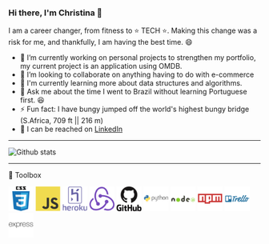 ### Hi there, I'm Christina 👋

<!--
**c-melchor/c-melchor** is a ✨ _special_ ✨ repository because its `README.md` (this file) appears on your GitHub profile.

Here are some ideas to get you started:
<!-- 
- 🤔 I’m looking for help with ...
- 🔭 I’m currently working on ...
- 📫 How to reach me: 
- -->

I am a career changer, from fitness to ⭐ TECH ⭐. 
Making this change was a risk for me, and thankfully, I am having the best time. 😄

- 🔭 I’m currently working on personal projects to strengthen my portfolio, my current project is an application using OMDB.
- 👯 I’m looking to collaborate on anything having to do with e-commerce
- 🤔 I'm currently learning more about data structures and algorithms.
- 💬 Ask me about the time I went to Brazil without learning Portuguese first. 😆
- ⚡ Fun fact: I have bungy jumped off the world's highest bungy bridge (S.Africa, 709 ft || 216 m) 
- 📩 I can be reached on [LinkedIn](https://www.linkedin.com/in/camelchor/)


------
![Github stats](https://github-readme-stats.vercel.app/api?username=c-melchor&show_icons=true&count_private=true)

------
🧰 Toolbox


<img src="https://raw.githubusercontent.com/devicons/devicon/c7d326b6009e60442abc35fa45706d6f30ee4c8e/icons/css3/css3-original-wordmark.svg" alt="css3 icon" width="50px" height="50px"/>  <img src="https://raw.githubusercontent.com/devicons/devicon/c7d326b6009e60442abc35fa45706d6f30ee4c8e/icons/javascript/javascript-original.svg" alt="javascript icon" width="50px" height="50px"/> <img src="https://raw.githubusercontent.com/devicons/devicon/c7d326b6009e60442abc35fa45706d6f30ee4c8e/icons/heroku/heroku-original-wordmark.svg" alt="heroku icon" width="50px" height="50px"/>  <img src="https://raw.githubusercontent.com/devicons/devicon/c7d326b6009e60442abc35fa45706d6f30ee4c8e/icons/redux/redux-original.svg" alt="redux icon" width="50px" height="50px"/>  <img src="https://raw.githubusercontent.com/devicons/devicon/c7d326b6009e60442abc35fa45706d6f30ee4c8e/icons/github/github-original-wordmark.svg" alt="github icon" width="50px" height="50px"/>  <img src="https://raw.githubusercontent.com/devicons/devicon/c7d326b6009e60442abc35fa45706d6f30ee4c8e/icons/python/python-original-wordmark.svg" alt="python icon" width="50px" height="50px"/>  <img src="https://raw.githubusercontent.com/devicons/devicon/c7d326b6009e60442abc35fa45706d6f30ee4c8e/icons/nodejs/nodejs-original-wordmark.svg" alt="nodejs icon" width="50px" height="50px"/>  <img src="https://raw.githubusercontent.com/devicons/devicon/c7d326b6009e60442abc35fa45706d6f30ee4c8e/icons/npm/npm-original-wordmark.svg" alt="npm icon" width="50px" height="50px"/>  <img src="https://raw.githubusercontent.com/devicons/devicon/c7d326b6009e60442abc35fa45706d6f30ee4c8e/icons/trello/trello-plain-wordmark.svg" alt="trello icon" width="50px" height="50px"/>  <img src="https://raw.githubusercontent.com/devicons/devicon/c7d326b6009e60442abc35fa45706d6f30ee4c8e/icons/express/express-original-wordmark.svg" alt="trello icon" width="50px" height="50px"/>
